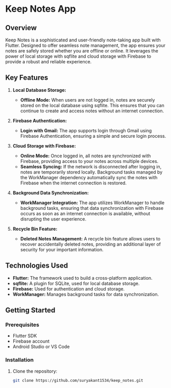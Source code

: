 # Keep Notes App

## Overview
Keep Notes is a sophisticated and user-friendly note-taking app built with Flutter. Designed to offer seamless note management, the app ensures your notes are safely stored whether you are offline or online. It leverages the power of local storage with sqflite and cloud storage with Firebase to provide a robust and reliable experience.

## Key Features

1. **Local Database Storage:**
   - **Offline Mode:** When users are not logged in, notes are securely stored on the local database using sqflite. This ensures that you can continue to create and access notes without an internet connection.

2. **Firebase Authentication:**
   - **Login with Gmail:** The app supports login through Gmail using Firebase Authentication, ensuring a simple and secure login process.

3. **Cloud Storage with Firebase:**
   - **Online Mode:** Once logged in, all notes are synchronized with Firebase, providing access to your notes across multiple devices.
   - **Seamless Syncing:** If the network is disconnected after logging in, notes are temporarily stored locally. Background tasks managed by the WorkManager dependency automatically sync the notes with Firebase when the internet connection is restored.

4. **Background Data Synchronization:**
   - **WorkManager Integration:** The app utilizes WorkManager to handle background tasks, ensuring that data synchronization with Firebase occurs as soon as an internet connection is available, without disrupting the user experience.

5. **Recycle Bin Feature:**
   - **Deleted Notes Management:** A recycle bin feature allows users to recover accidentally deleted notes, providing an additional layer of security for your important information.

## Technologies Used

- **Flutter:** The framework used to build a cross-platform application.
- **sqflite:** A plugin for SQLite, used for local database storage.
- **Firebase:** Used for authentication and cloud storage.
- **WorkManager:** Manages background tasks for data synchronization.

## Getting Started

### Prerequisites
- Flutter SDK
- Firebase account
- Android Studio or VS Code

### Installation

1. Clone the repository:
   ```sh
   git clone https://github.com/suryakant1534/keep_notes.git
